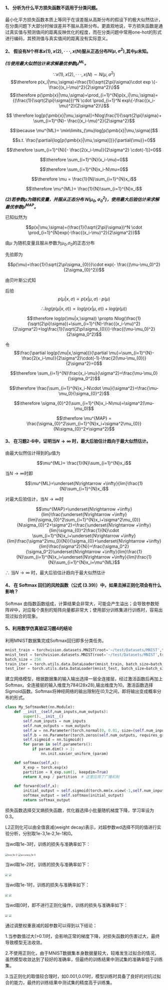 #### 1、 分析为什么平方损失函数不适用于分类问题。

最小化平方损失函数本质上等同于在误差服从高斯分布的假设下的极大似然估计，在分类问题下大部分时候误差并不服从高斯分布。更直观地说，平方损失函数是通过真实值与预测值间的距离反映优化的程度，而在分类问题中常用one-hot的形式进行编码，其预测值与真实值间的距离没有实际意义。

#### 2、 假设有$N$个样本$x(1),x (2), ···,x(N)$服从正态分布$N(\mu,\sigma^2)$,其中$\mu$未知。

***(1)使用最大似然估计来求解最优参数$\mu^{ML}$。***

$$\because x(1),x (2), ···,x(N) \sim N(\mu,\sigma^2)$$
$$\therefore p(x_i|\mu,\sigma)=\frac{1}{\sqrt{2\pi}\sigma}\cdot exp \{-\frac{(x_i-\mu)^2}{2\sigma^2}\}$$
$$\therefore p(\pmb{x}|\mu,\sigma)=\prod_{i=1}^{N}p(x_i|\mu,\sigma)={(\frac{1}{\sqrt{2\pi}\sigma}})^N \cdot \prod_{i=1}^N exp\{-\frac{(x_i-\mu)^2}{2\sigma^2}\}$$

$$ \therefore log[p(\pmb{x}|\mu,\sigma)]=Nlog\frac{1}{\sqrt{2\pi}\sigma}+ \sum_{i=1}^{N}- \frac{(x_i-\mu)^2}{2\sigma^2}$$

$$\because \mu^{ML}= \min\limits_{\mu}log[p(\pmb{x}|\mu,\sigma)]$$

$$s.t. \frac{\partial{log[p(\pmb{x}|\mu,\sigma)]}}{\partial{\mu}}=0$$

$$\therefore \sum_{i=1}^{N}[- \frac{2(x_i-\mu)}{2\sigma^2} \cdot(-1)]=0$$

$$\therefore \sum_{i=1}^{N}(x_i-\mu)=0$$

$$\therefore \sum_{i=1}^{N}x_i-N\mu=0$$

$$\therefore \mu = \frac{1}{N}\sum_{i=1}^{N}x_i$$

$$\therefore \mu^{ML}= \frac{1}{N}\sum_{i=1}^{N}x_i$$

***(2)若参数$\mu$为随机变量，并服从正态分布 $N(\mu_0,\sigma_0^2)$，使用最大后验估计来求解最优参数$\mu^{MAP}$。***

已知似然为

$$p(x|\mu,\sigma)=(\frac{1}{\sqrt{2\pi}\sigma})^N \cdot \prod_{i=1}^{N}exp{-\frac{(x_i-\mu)^2}{2\sigma^2}}$$

由$\mu$ 为随机变量且服从参数为$\mu_{0}$,$\sigma_{0}$的正态分布

先验即为

$$p(\mu)=\frac{1}{\sqrt{2\pi\sigma_{0}}}\cdot exp(- \frac{(\mu-\mu_0)^2}{2\sigma_{0}^2})$$

由贝叶斯公式知

后验$$p(\mu|x,\sigma)\propto p(x|\mu,\sigma) \cdot p(\mu) $$

 $$ \therefore log(p(\mu|x,\sigma))\propto log(p(x|\mu,\sigma)) + log(p(\mu)) $$

$$\therefore log(p(\mu|x,\sigma)) \propto Nlog(\frac{1}{\sqrt{2\pi}\sigma})+\sum_{i=1}^{N}-\frac{(x_i-\mu)^2}{2\sigma^2}+log\frac{1}{\sqrt{2\pi\sigma_{0}}}-\frac{(\mu-\mu_0)^2}{2\sigma_0^2}$$

令$$\frac{\partial log(p(\mu|x,\sigma))}{\partial \mu}=\sum_{i=1}^{N}-\frac{2(x_i-\mu)}{2\sigma^2}\cdot(-1)-\frac{2(\mu-\mu_{0})}{2\sigma^2}=0$$

$$\therefore \sum_{i=1}^{N}\frac{x_i-\mu}{\sigma^2}=\frac{\mu-\mu_0}{\sigma_0^2}$$

$$\therefore \frac{\sum_{i=1}^{N}x_i-N\cdot \mu}{\sigma^2}=\frac{\mu-\mu_0}{\sigma_{0}^2}$$

$$\therefore \sigma_{0}^2(\sum_{i=1}^{N}x_i-N\mu)=\sigma^2(\mu-\mu_0)$$

$$\therefore \mu^{MAP} = \frac{\sigma_{0}^2\sum_{i=1}^{N}x_i+\sigma^2\mu_{0}}{N\sigma_{0}^2+\sigma^2}$$

#### 3、 在习题2-6中，证明当$N→∞$ 时，最大后验估计趋向于最大似然估计。

由最大似然估计得到的$\mu$值为

$$\mu^{ML}= \frac{1}{N}\sum_{i=1}^{N}x_i$$

当$N→∞$时即

$$\mu^{ML}=\underset{N\rightarrow +\infty}{lim}\frac{1}{N}\sum_{i=1}^{N}x_i$$

对最大后验估计，当$N→∞$时

$$\mu^{MAP}=\underset{N\rightarrow +\infty}{lim}\frac{\underset{N\rightarrow +\infty}{lim}\sigma_{0}^2\sum_{i=1}^{N}x_i+\sigma^2\mu_{0}}{N\sigma_{0}^2+\sigma^2}=\frac{\underset{N\rightarrow +\infty}{lim}\sigma_{0}^2\frac{1}{N}\cdot \sum_{i=1}^{N}x_i+\underset{N\rightarrow +\infty}{lim}\frac{\sigma^2\mu_0}{N}}{\sigma_{0}+\underset{N\rightarrow +\infty}{lim}\frac{\sigma^2}{N}}=\frac{\sigma_0^2}{\sigma_0^2}\underset{N\rightarrow +\infty}{lim}\frac{1}{N}\sum_{i=1}^{N}x_i=\underset{N\rightarrow +\infty}{lim}\frac{1}{N}\sum_{i=1}^{N}x_i=\mu^{ML}$$

$\therefore$ 当$N→∞$ 时，最大后验估计趋向于最大似然估计

#### 4、 在 Softmax 回归的风险函数（公式 (3.39)）中，如果去掉正则化项会有什么影响？

Softmax 由指数函数组成，计算结果会非常大，可能会产生溢出；会导致参数矩阵$W$中，对应每个类别的矩阵向量都非常大；使用部分训练集进行训练时，容易出现过拟合的现象。

#### 5、利用数学仿真验证习题4的结论

利用MNIST数据集完成Softmax回归即多分类任务。

```python
mnist_train = torchvision.datasets.MNIST(root='~/test/Datasets/MNIST',train=True, download=True, transform=transforms.ToTensor())
mnist_test = torchvision.datasets.MNIST(root='~/test/Datasets/MNIST',train=False, download=True, transform=transforms.ToTensor())
batch_size = 256
train_iter = torch.utils.data.DataLoader(mnist_train, batch_size=batch_size,shuffle=True, num_workers=2)
test_iter = torch.utils.data.DataLoader(mnist_test, batch_size=batch_size,shuffle=False, num_workers=2)
```
建立网络模型，根据数据集的输入输出选择一层全连接层，经过激活函数后再加上Softmax。全连接层的输入维度为784(28x28),输出维度为10。激活函数选择Sigmoid函数。Softmax将神经网络的输出限制在(0,1)之间，即将输出变成概率分布的形式。
```python
class My_SoftmaxNet(nn.Module):
    def __init__(self,num_inputs,num_outputs):
        super().__init__()
        self.num_inputs = num_inputs
        self.num_outputs = num_outputs
        self.w = nn.Parameter(torch.normal(0, 0.01, size=(self.num_inputs, self.num_outputs), requires_grad=True))
        self.b = nn.Parameter(torch.zeros(self.num_outputs, requires_grad=True))
        self.sigmoid = nn.Sigmoid()
        for param in self.parameters():
            if param.dim() > 1:
                nn.init.xavier_uniform_(param)

    def softmax(self,x):
        X_exp = torch.exp(x)
        partition = X_exp.sum(1, keepdim=True)
        return X_exp / partition  # 这里应用了广播机制
    
    def forward(self,x):
        initial_output = self.sigmoid(torch.mm(x.view(-1,self.num_inputs),self.w)+self.b)
        softmax_output = self.softmax(initial_output)
        return softmax_output
```

损失函数选择交叉熵损失函数，优化器选择小批量随机梯度下降，学习率设为0.3。



L2正则化可以由全值衰减(weight decay)表示，对超参数wd选择不同的值进行实验分析，分别取1e-3,1e-2,1e-1和0。

当wd取1e-3时，训练的损失与准确率如下：

<img src="/run/user/1000/doc/42f522ec/loss_1e-3.png" alt="loss_1e-3" style="zoom:50%;" />

<img src="/run/user/1000/doc/e2dcc664/accuracy_1e-3.png" alt="accuracy_1e-3" style="zoom:50%;" />

当wd取1e-2时，训练的损失与准确率如下：

<img src="/run/user/1000/doc/609a57ba/loss_1e-2.png" style="zoom:50%;" />

<img src="/run/user/1000/doc/3257999d/accuracy_1e-2.png" style="zoom:50%;" />

当wd取1e-1时，训练的损失与准确率如下：

<img src="/run/user/1000/doc/436069b2/loss_1e-1.png" style="zoom:50%;" />

<img src="/run/user/1000/doc/7ad3f57/accuracy_1e-1.png" style="zoom:50%;" />

当wd取0时，即不进行正则化操作，训练的损失与准确率如下：

<img src="/run/user/1000/doc/40c40a5f/loss_0.png" style="zoom:50%;" />

<img src="/run/user/1000/doc/40c40a5f/loss_0.png" style="zoom:50%;" />

通过调整权重衰减的超参数可以得到以下结论：

1.当参数值过大(>0.1)时，会影响正常的梯度下降，对损失函数的伤害过大，最终导致模型无法收敛。

2.不使用正则化，由于MNIST数据集本身数据量较大，较难发生过拟合的情况，虽然模型收敛达到了较好的准确率，但最终的训练结果中测试集的准确率低于训练集。

3.当正则化的取值较合理时，如0.001,0.01时，模型训练时具备了良好的对抗过拟合的能力，最终的训练结果中测试集的精度高于训练集。
